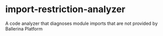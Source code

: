 # import-restriction-analyzer
A code analyzer that diagnoses module imports that are not provided by Ballerina Platform
